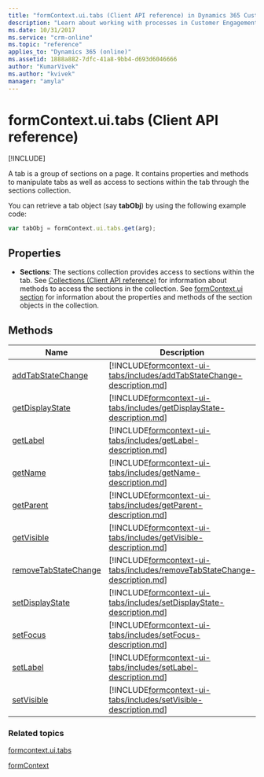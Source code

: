 ```yaml
---
title: "formContext.ui.tabs (Client API reference) in Dynamics 365 Customer Engagement| MicrosoftDocs"
description: "Learn about working with processes in Customer Engagement using client API."
ms.date: 10/31/2017
ms.service: "crm-online"
ms.topic: "reference"
applies_to: "Dynamics 365 (online)"
ms.assetid: 1888a882-7dfc-41a8-9bb4-d693d6046666
author: "KumarVivek"
ms.author: "kvivek"
manager: "amyla"
---
```

# formContext.ui.tabs (Client API reference)

[!INCLUDE[](../../../includes/cc_applies_to_update_9_0_0.md)]

A tab is a group of sections on a page. It contains properties and methods to manipulate tabs as well as access to sections within the tab through the sections collection.

You can retrieve a tab object (say **tabObj**) by using the following example code:

```JavaScript
var tabObj = formContext.ui.tabs.get(arg);
```

## Properties

- **Sections**: The sections collection provides access to sections within the tab. See [Collections (Client API reference)](collections.md) for information about methods to access the sections in the collection. See [formContext.ui section](formContext-ui-sections.md) for information about the properties and methods of the section objects in the collection.

## Methods

|                                Name                                 |                                                                  Description                                                                   |
|---------------------------------------------------------------------|------------------------------------------------------------------------------------------------------------------------------------------------|
|    [addTabStateChange](formcontext-ui-tabs/addTabStateChange.md)    |    [!INCLUDE[formcontext-ui-tabs/includes/addTabStateChange-description.md](formcontext-ui-tabs/includes/addTabStateChange-description.md)]    |
|      [getDisplayState](formcontext-ui-tabs/getDisplayState.md)      |      [!INCLUDE[formcontext-ui-tabs/includes/getDisplayState-description.md](formcontext-ui-tabs/includes/getDisplayState-description.md)]      |
|             [getLabel](formcontext-ui-tabs/getLabel.md)             |             [!INCLUDE[formcontext-ui-tabs/includes/getLabel-description.md](formcontext-ui-tabs/includes/getLabel-description.md)]             |
|              [getName](formcontext-ui-tabs/getName.md)              |              [!INCLUDE[formcontext-ui-tabs/includes/getName-description.md](formcontext-ui-tabs/includes/getName-description.md)]              |
|            [getParent](formcontext-ui-tabs/getParent.md)            |            [!INCLUDE[formcontext-ui-tabs/includes/getParent-description.md](formcontext-ui-tabs/includes/getParent-description.md)]            |
|           [getVisible](formcontext-ui-tabs/getVisible.md)           |           [!INCLUDE[formcontext-ui-tabs/includes/getVisible-description.md](formcontext-ui-tabs/includes/getVisible-description.md)]           |
| [removeTabStateChange](formcontext-ui-tabs/removeTabStateChange.md) | [!INCLUDE[formcontext-ui-tabs/includes/removeTabStateChange-description.md](formcontext-ui-tabs/includes/removeTabStateChange-description.md)] |
|      [setDisplayState](formcontext-ui-tabs/setDisplayState.md)      |      [!INCLUDE[formcontext-ui-tabs/includes/setDisplayState-description.md](formcontext-ui-tabs/includes/setDisplayState-description.md)]      |
|             [setFocus](formcontext-ui-tabs/setFocus.md)             |             [!INCLUDE[formcontext-ui-tabs/includes/setFocus-description.md](formcontext-ui-tabs/includes/setFocus-description.md)]             |
|             [setLabel](formcontext-ui-tabs/setLabel.md)             |             [!INCLUDE[formcontext-ui-tabs/includes/setLabel-description.md](formcontext-ui-tabs/includes/setLabel-description.md)]             |
|           [setVisible](formcontext-ui-tabs/setVisible.md)           |           [!INCLUDE[formcontext-ui-tabs/includes/setVisible-description.md](formcontext-ui-tabs/includes/setVisible-description.md)]           |

### Related topics

[formcontext.ui.tabs](formcontext-ui-tabs.md)

[formContext](../clientapi-form-context.md)

